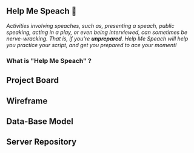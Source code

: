 ## Help Me Speach :speech_balloon:

*Activities involving speaches, such as, presenting a speach, public speaking, acting in a play, or even being interviewed, can sometimes be nerve-wracking. 
That is, if you're **unprepared**. 
Help Me Speach will help you practice your script, and get you prepared to ace your moment!*  

### What is "Help Me Speach" ?

## Project Board

## Wireframe

## Data-Base Model

## Server Repository

